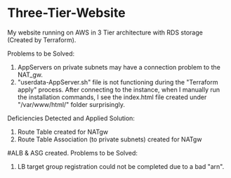 # Three-Tier-Website
My website running on AWS in 3 Tier architecture with RDS storage (Created by Terraform).


Problems to be Solved:
1.  AppServers on private subnets may have a connection problem to the NAT_gw.
2.  "userdata-AppServer.sh" file is not functioning during the "Terraform apply" process. After connecting to the instance, when I manually run the installation commands, I see the index.html file created under "/var/www/html/" folder surprisingly.

Deficiencies Detected and Applied Solution:
1.  Route Table created for NATgw
2.  Route Table Association (to private subnets) created for NATgw

#ALB & ASG created.
Problems to be Solved:
1.  LB target group registration could not be completed due to a bad "arn".
